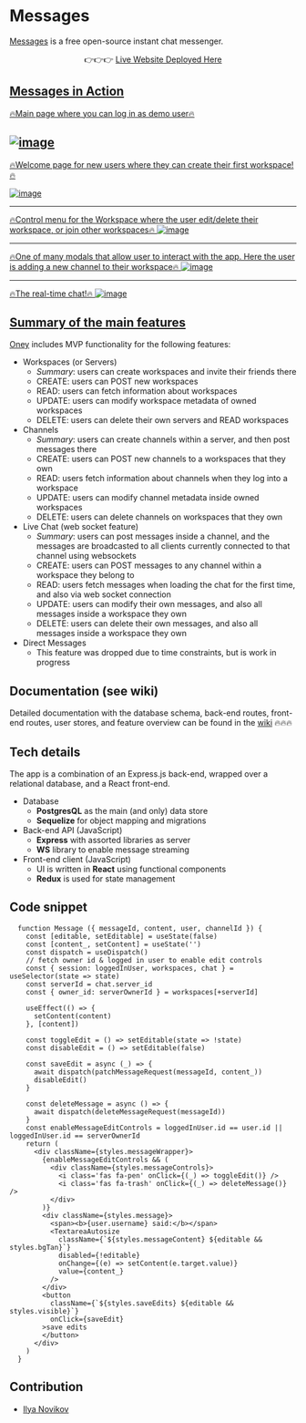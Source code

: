 # Messages
[Messages](https://messages-io.herokuapp.com/) is a free open-source instant chat messenger.

<div align="center">👉👉👉 <a href="https://messages-io.herokuapp.com/">Live Website Deployed Here</div>

## Messages in Action


🔥Main page where you can log in as demo user🔥

![image](https://user-images.githubusercontent.com/44654658/147894553-94f3bb2c-4818-4e85-bcff-983c791bf6be.png)
---
🔥Welcome page for new users where they can create their first workspace!🔥

![image](https://user-images.githubusercontent.com/44654658/147894640-e4109030-0a13-4941-9c3f-45db23fe6941.png)

---
🔥Control menu for the Workspace where the user edit/delete their workspace, or join other workspaces🔥
![image](https://user-images.githubusercontent.com/44654658/147894694-1dfdf344-c3f4-4ecc-817b-a77a6e1e3fc5.png)

---

🔥One of many modals that allow user to interact with the app. Here the user is adding a new channel to their workspace🔥
![image](https://user-images.githubusercontent.com/44654658/147894729-bcac2d0a-5bee-4059-9f78-b4b2ee3ec057.png)

---
🔥The real-time chat!🔥
![image](https://user-images.githubusercontent.com/44654658/147894806-485c0a32-07dd-4a45-ac3f-d1b6b3fcb58f.png)



## Summary of the main features

[Oney](https://messages-io.herokuapp.com/) includes MVP functionality for the following features:
- Workspaces (or Servers)
	- _Summary_: users can create workspaces and invite their friends there
	- CREATE: users can POST new workspaces
	- READ: users can fetch information about workspaces
	- UPDATE: users can modify workspace metadata of owned workspaces
	- DELETE: users can delete their own servers and READ workspaces
- Channels
	- _Summary_: users can create channels within a server, and then post messages there
	- CREATE: users can POST new channels to a workspaces that they own
	- READ: users fetch information about channels when they log into a workspace
	- UPDATE: users can modify channel metadata inside owned workspaces
	- DELETE: users can delete channels on workspaces that they own
-  Live Chat (web socket feature)
	- _Summary_: users can post messages inside a channel, and the messages are broadcasted to all clients currently connected to that channel using websockets
	- CREATE: users can POST messages to any channel within a workspace they belong to
	- READ: users fetch messages when loading the chat for the first time, and also via web socket connection
	- UPDATE: users can modify their own messages, and also all messages inside a workspace they own
	- DELETE: users can delete their own messages, and also all messages inside a workspace they own
- Direct Messages
	- This feature was dropped due to time constraints, but is work in progress

## Documentation (see wiki)
Detailed documentation with the database schema, back-end routes, front-end routes, user stores, and feature overview can be found in the [wiki](https://github.com/ily123/messages/wiki) 🔥🔥🔥

## Tech details

The app is a combination of an Express.js back-end, wrapped over a relational database, and a React front-end.

- Database
	- **PostgresQL** as the main (and only) data store
	- **Sequelize** for object mapping and migrations
- Back-end API (JavaScript)
	- **Express** with assorted libraries as server
	- **WS** library to enable message streaming
- Front-end client (JavaScript)
	- UI is written in **React** using functional components
	- **Redux** is used for state management

## Code snippet
```
  function Message ({ messageId, content, user, channelId }) {
    const [editable, setEditable] = useState(false)
    const [content_, setContent] = useState('')
    const dispatch = useDispatch()
    // fetch owner id & logged in user to enable edit controls
    const { session: loggedInUser, workspaces, chat } = useSelector(state => state)
    const serverId = chat.server_id
    const { owner_id: serverOwnerId } = workspaces[+serverId]    
                             
    useEffect(() => {        
      setContent(content)    
    }, [content])            
                             
    const toggleEdit = () => setEditable(state => !state)    
    const disableEdit = () => setEditable(false)    
                             
    const saveEdit = async (_) => {    
      await dispatch(patchMessageRequest(messageId, content_))    
      disableEdit()          
    }                        
                             
    const deleteMessage = async () => {    
      await dispatch(deleteMessageRequest(messageId))    
    }                        
    const enableMessageEditControls = loggedInUser.id == user.id || loggedInUser.id == serverOwnerId    
    return (                 
      <div className={styles.messageWrapper}>    
        {enableMessageEditControls && (    
          <div className={styles.messageControls}>    
            <i class='fas fa-pen' onClick={(_) => toggleEdit()} />    
            <i class='fas fa-trash' onClick={(_) => deleteMessage()} />    
          </div>             
        )}                   
        <div className={styles.message}>    
          <span><b>{user.username} said:</b></span>    
          <TextareaAutosize    
            className={`${styles.messageContent} ${editable && styles.bgTan}`}    
            disabled={!editable}    
            onChange={(e) => setContent(e.target.value)}    
            value={content_}    
          />                 
        </div>               
        <button              
          className={`${styles.saveEdits} ${editable && styles.visible}`}    
          onClick={saveEdit}    
        >save edits          
        </button>            
      </div>                 
    )                        
  } 
```


## Contribution
- [Ilya Novikov](https://github.com/ily123)
